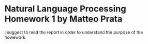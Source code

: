 # Natural Language Processing Homework 1 by Matteo Prata

I suggest to read the report in order to understand the purpose of the howework.
